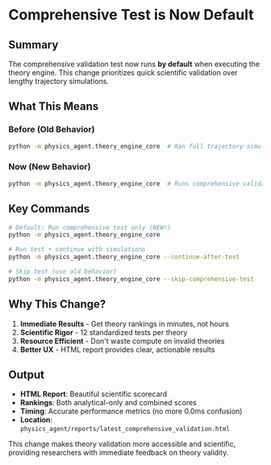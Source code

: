 # Comprehensive Test is Now Default

## Summary

The comprehensive validation test now runs **by default** when executing the theory engine. This change prioritizes quick scientific validation over lengthy trajectory simulations.

## What This Means

### Before (Old Behavior)
```bash
python -m physics_agent.theory_engine_core  # Ran full trajectory simulations
```

### Now (New Behavior) 
```bash
python -m physics_agent.theory_engine_core  # Runs comprehensive validation test only
```

## Key Commands

```bash
# Default: Run comprehensive test only (NEW!)
python -m physics_agent.theory_engine_core

# Run test + continue with simulations
python -m physics_agent.theory_engine_core --continue-after-test

# Skip test (use old behavior)
python -m physics_agent.theory_engine_core --skip-comprehensive-test
```

## Why This Change?

1. **Immediate Results** - Get theory rankings in minutes, not hours
2. **Scientific Rigor** - 12 standardized tests per theory
3. **Resource Efficient** - Don't waste compute on invalid theories
4. **Better UX** - HTML report provides clear, actionable results

## Output

- **HTML Report**: Beautiful scientific scorecard
- **Rankings**: Both analytical-only and combined scores
- **Timing**: Accurate performance metrics (no more 0.0ms confusion)
- **Location**: `physics_agent/reports/latest_comprehensive_validation.html`

This change makes theory validation more accessible and scientific, providing researchers with immediate feedback on theory validity.
